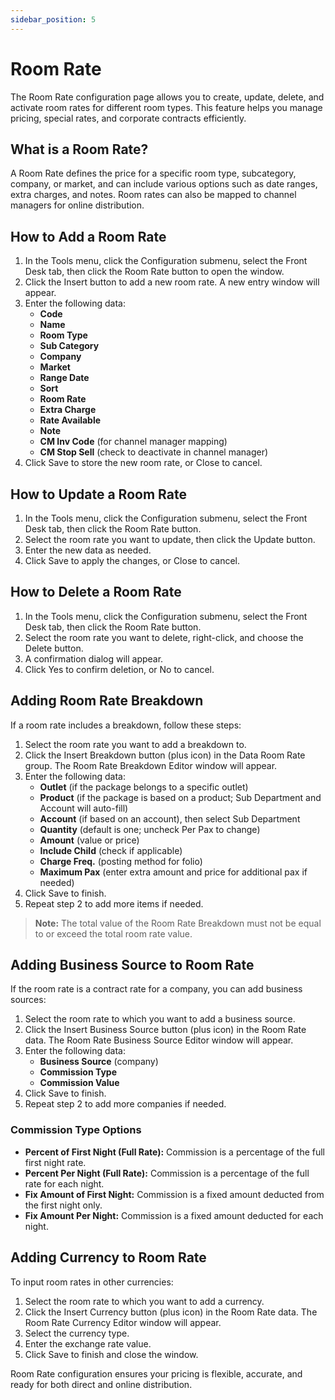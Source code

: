 ```yaml
---
sidebar_position: 5
---
```


# Room Rate

The Room Rate configuration page allows you to create, update, delete, and activate room rates for different room types. This feature helps you manage pricing, special rates, and corporate contracts efficiently.

## What is a Room Rate?

A Room Rate defines the price for a specific room type, subcategory, company, or market, and can include various options such as date ranges, extra charges, and notes. Room rates can also be mapped to channel managers for online distribution.

## How to Add a Room Rate

1. In the Tools menu, click the Configuration submenu, select the Front Desk tab, then click the Room Rate button to open the window.
2. Click the Insert button to add a new room rate. A new entry window will appear.
3. Enter the following data:
   - **Code**
   - **Name**
   - **Room Type**
   - **Sub Category**
   - **Company**
   - **Market**
   - **Range Date**
   - **Sort**
   - **Room Rate**
   - **Extra Charge**
   - **Rate Available**
   - **Note**
   - **CM Inv Code** (for channel manager mapping)
   - **CM Stop Sell** (check to deactivate in channel manager)
4. Click Save to store the new room rate, or Close to cancel.

## How to Update a Room Rate

1. In the Tools menu, click the Configuration submenu, select the Front Desk tab, then click the Room Rate button.
2. Select the room rate you want to update, then click the Update button.
3. Enter the new data as needed.
4. Click Save to apply the changes, or Close to cancel.

## How to Delete a Room Rate

1. In the Tools menu, click the Configuration submenu, select the Front Desk tab, then click the Room Rate button.
2. Select the room rate you want to delete, right-click, and choose the Delete button.
3. A confirmation dialog will appear.
4. Click Yes to confirm deletion, or No to cancel.

## Adding Room Rate Breakdown

If a room rate includes a breakdown, follow these steps:

1. Select the room rate you want to add a breakdown to.
2. Click the Insert Breakdown button (plus icon) in the Data Room Rate group. The Room Rate Breakdown Editor window will appear.
3. Enter the following data:
   - **Outlet** (if the package belongs to a specific outlet)
   - **Product** (if the package is based on a product; Sub Department and Account will auto-fill)
   - **Account** (if based on an account), then select Sub Department
   - **Quantity** (default is one; uncheck Per Pax to change)
   - **Amount** (value or price)
   - **Include Child** (check if applicable)
   - **Charge Freq.** (posting method for folio)
   - **Maximum Pax** (enter extra amount and price for additional pax if needed)
4. Click Save to finish.
5. Repeat step 2 to add more items if needed.

> **Note:** The total value of the Room Rate Breakdown must not be equal to or exceed the total room rate value.

## Adding Business Source to Room Rate

If the room rate is a contract rate for a company, you can add business sources:

1. Select the room rate to which you want to add a business source.
2. Click the Insert Business Source button (plus icon) in the Room Rate data. The Room Rate Business Source Editor window will appear.
3. Enter the following data:
   - **Business Source** (company)
   - **Commission Type**
   - **Commission Value**
4. Click Save to finish.
5. Repeat step 2 to add more companies if needed.

### Commission Type Options

- **Percent of First Night (Full Rate):** Commission is a percentage of the full first night rate.
- **Percent Per Night (Full Rate):** Commission is a percentage of the full rate for each night.
- **Fix Amount of First Night:** Commission is a fixed amount deducted from the first night only.
- **Fix Amount Per Night:** Commission is a fixed amount deducted for each night.

## Adding Currency to Room Rate

To input room rates in other currencies:

1. Select the room rate to which you want to add a currency.
2. Click the Insert Currency button (plus icon) in the Room Rate data. The Room Rate Currency Editor window will appear.
3. Select the currency type.
4. Enter the exchange rate value.
5. Click Save to finish and close the window.

Room Rate configuration ensures your pricing is flexible, accurate, and ready for both direct and online distribution.
